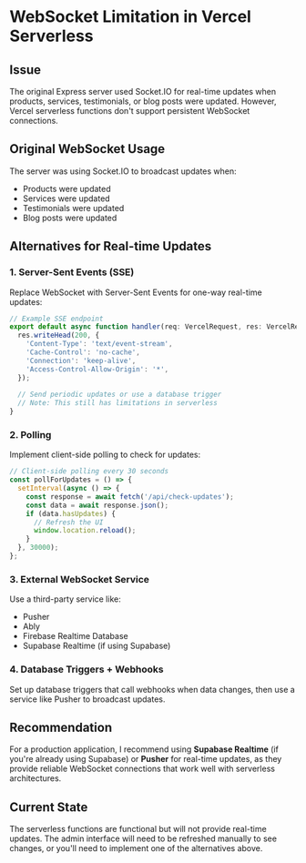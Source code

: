 # WebSocket Limitation in Vercel Serverless

## Issue
The original Express server used Socket.IO for real-time updates when products, services, testimonials, or blog posts were updated. However, Vercel serverless functions don't support persistent WebSocket connections.

## Original WebSocket Usage
The server was using Socket.IO to broadcast updates when:
- Products were updated
- Services were updated  
- Testimonials were updated
- Blog posts were updated

## Alternatives for Real-time Updates

### 1. Server-Sent Events (SSE)
Replace WebSocket with Server-Sent Events for one-way real-time updates:
```typescript
// Example SSE endpoint
export default async function handler(req: VercelRequest, res: VercelResponse) {
  res.writeHead(200, {
    'Content-Type': 'text/event-stream',
    'Cache-Control': 'no-cache',
    'Connection': 'keep-alive',
    'Access-Control-Allow-Origin': '*',
  });
  
  // Send periodic updates or use a database trigger
  // Note: This still has limitations in serverless
}
```

### 2. Polling
Implement client-side polling to check for updates:
```typescript
// Client-side polling every 30 seconds
const pollForUpdates = () => {
  setInterval(async () => {
    const response = await fetch('/api/check-updates');
    const data = await response.json();
    if (data.hasUpdates) {
      // Refresh the UI
      window.location.reload();
    }
  }, 30000);
};
```

### 3. External WebSocket Service
Use a third-party service like:
- Pusher
- Ably
- Firebase Realtime Database
- Supabase Realtime (if using Supabase)

### 4. Database Triggers + Webhooks
Set up database triggers that call webhooks when data changes, then use a service like Pusher to broadcast updates.

## Recommendation
For a production application, I recommend using **Supabase Realtime** (if you're already using Supabase) or **Pusher** for real-time updates, as they provide reliable WebSocket connections that work well with serverless architectures.

## Current State
The serverless functions are functional but will not provide real-time updates. The admin interface will need to be refreshed manually to see changes, or you'll need to implement one of the alternatives above.

